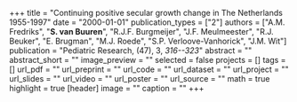 +++
title = "Continuing positive secular growth change in The Netherlands 1955-1997"
date = "2000-01-01"
publication_types = ["2"]
authors = ["A.M. Fredriks", "**S. van Buuren**", "R.J.F. Burgmeijer", "J.F. Meulmeester", "R.J. Beuker", "E. Brugman", "M.J. Roede", "S.P. Verloove-Vanhorick", "J.M. Wit"]
publication = "Pediatric Research, (47), 3, _316--323_"
abstract = ""
abstract_short = ""
image_preview = ""
selected = false
projects = []
tags = []
url_pdf = ""
url_preprint = ""
url_code = ""
url_dataset = ""
url_project = ""
url_slides = ""
url_video = ""
url_poster = ""
url_source = ""
math = true
highlight = true
[header]
image = ""
caption = ""
+++
